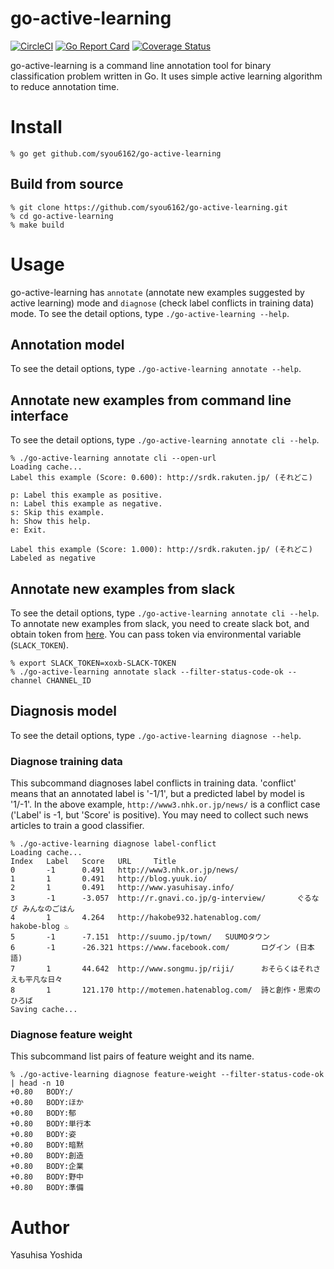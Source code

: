 # go-active-learning
[![CircleCI](https://circleci.com/gh/syou6162/go-active-learning.svg?style=shield)](https://circleci.com/gh/syou6162/go-active-learning)
[![Go Report Card](https://goreportcard.com/badge/github.com/syou6162/go-active-learning)](https://goreportcard.com/report/github.com/syou6162/go-active-learning)
[![Coverage Status](https://coveralls.io/repos/github/syou6162/go-active-learning/badge.svg?branch=master)](https://coveralls.io/github/syou6162/go-active-learning?branch=master)

go-active-learning is a command line annotation tool for binary classification problem written in Go. It uses simple active learning algorithm to reduce annotation time.

# Install

```console
% go get github.com/syou6162/go-active-learning
```

## Build from source

```console
% git clone https://github.com/syou6162/go-active-learning.git
% cd go-active-learning
% make build
```

# Usage
go-active-learning has `annotate` (annotate new examples suggested by active learning) mode and `diagnose` (check label conflicts in training data) mode. To see the detail options, type `./go-active-learning --help`.

## Annotation model
To see the detail options, type `./go-active-learning annotate --help`.

## Annotate new examples from command line interface
To see the detail options, type `./go-active-learning annotate cli --help`.

```console
% ./go-active-learning annotate cli --open-url
Loading cache...
Label this example (Score: 0.600): http://srdk.rakuten.jp/ (それどこ)

p: Label this example as positive.
n: Label this example as negative.
s: Skip this example.
h: Show this help.
e: Exit.

Label this example (Score: 1.000): http://srdk.rakuten.jp/ (それどこ)
Labeled as negative
```

## Annotate new examples from slack
To see the detail options, type `./go-active-learning annotate cli --help`. To annotate new examples from slack, you need to create slack bot, and obtain token from [here](https://my.slack.com/services/new/bot). You can pass token via environmental variable (`SLACK_TOKEN`).

```console
% export SLACK_TOKEN=xoxb-SLACK-TOKEN
% ./go-active-learning annotate slack --filter-status-code-ok --channel CHANNEL_ID
```

## Diagnosis model
To see the detail options, type `./go-active-learning diagnose --help`.

### Diagnose training data
This subcommand diagnoses label conflicts in training data. 'conflict' means that an annotated label is '-1/1', but a predicted label by model is '1/-1'. In the above example, `http://www3.nhk.or.jp/news/` is a conflict case ('Label' is -1, but 'Score' is positive). You may need to collect such news articles to train a good classifier.

```console
% ./go-active-learning diagnose label-conflict
Loading cache...
Index   Label   Score   URL     Title
0       -1      0.491   http://www3.nhk.or.jp/news/
1       1       0.491   http://blog.yuuk.io/
2       1       0.491   http://www.yasuhisay.info/
3       -1      -3.057  http://r.gnavi.co.jp/g-interview/       ぐるなび みんなのごはん
4       1       4.264   http://hakobe932.hatenablog.com/        hakobe-blog ♨
5       -1      -7.151  http://suumo.jp/town/   SUUMOタウン
6       -1      -26.321 https://www.facebook.com/       ログイン (日本語)
7       1       44.642  http://www.songmu.jp/riji/      おそらくはそれさえも平凡な日々
8       1       121.170 http://motemen.hatenablog.com/  詩と創作・思索のひろば
Saving cache...
```

### Diagnose feature weight
This subcommand list pairs of feature weight and its name.

```console
% ./go-active-learning diagnose feature-weight --filter-status-code-ok | head -n 10
+0.80   BODY:/
+0.80   BODY:ほか
+0.80   BODY:郁
+0.80   BODY:単行本
+0.80   BODY:姿
+0.80   BODY:暗黙
+0.80   BODY:創造
+0.80   BODY:企業
+0.80   BODY:野中
+0.80   BODY:準備
```

# Author
Yasuhisa Yoshida
